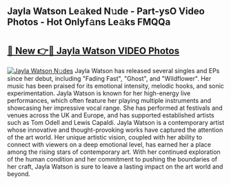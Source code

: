 ## Jayla Watson Le𝚊ked N𝚞de - Part-ysO Video Photos - Hot Onlyf𝚊ns Le𝚊ks FMQQa

# <h2><a href="http://ac48068.deff.icu/?id=Jayla+Watson">🔗 New 👉🔴 Jayla Watson VIDEO Photos</a></h2>

[![Jayla Watson N𝚞des](https://i.imgur.com/rIISA9y.gif)](http://ac48068.deff.icu/?id=Jayla+Watson)
Jayla Watson has released several singles and EPs since her debut, including "Fading Fast", "Ghost", and "Wildflower". Her music has been praised for its emotional intensity, melodic hooks, and sonic experimentation. Jayla Watson is known for her high-energy live performances, which often feature her playing multiple instruments and showcasing her impressive vocal range. She has performed at festivals and venues across the UK and Europe, and has supported established artists such as Tom Odell and Lewis Capaldi. Jayla Watson is a contemporary artist whose innovative and thought-provoking works have captured the attention of the art world. Her unique artistic vision, coupled with her ability to connect with viewers on a deep emotional level, has earned her a place among the rising stars of contemporary art. With her continued exploration of the human condition and her commitment to pushing the boundaries of her craft, Jayla Watson is sure to leave a lasting impact on the art world and beyond.
